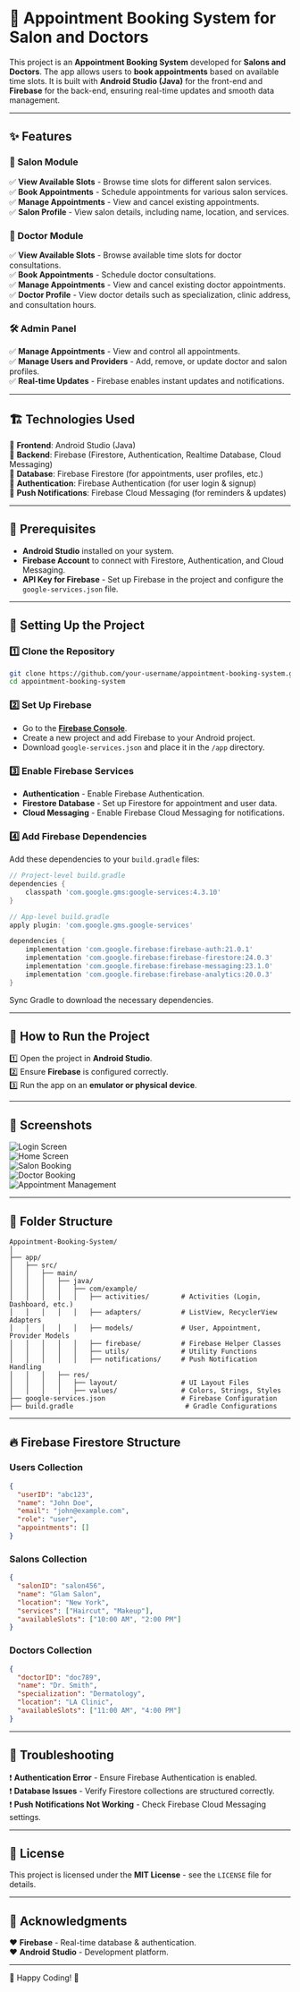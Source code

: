 # 📅 Appointment Booking System for Salon and Doctors

This project is an **Appointment Booking System** developed for **Salons and Doctors**. The app allows users to **book appointments** based on available time slots. It is built with **Android Studio (Java)** for the front-end and **Firebase** for the back-end, ensuring real-time updates and smooth data management.

---
## ✨ Features

### 🏢 Salon Module
✅ **View Available Slots** - Browse time slots for different salon services.  
✅ **Book Appointments** - Schedule appointments for various salon services.  
✅ **Manage Appointments** - View and cancel existing appointments.  
✅ **Salon Profile** - View salon details, including name, location, and services.

### 🏥 Doctor Module
✅ **View Available Slots** - Browse available time slots for doctor consultations.  
✅ **Book Appointments** - Schedule doctor consultations.  
✅ **Manage Appointments** - View and cancel existing doctor appointments.  
✅ **Doctor Profile** - View doctor details such as specialization, clinic address, and consultation hours.

### 🛠 Admin Panel
✅ **Manage Appointments** - View and control all appointments.  
✅ **Manage Users and Providers** - Add, remove, or update doctor and salon profiles.  
✅ **Real-time Updates** - Firebase enables instant updates and notifications.

---
## 🏗 Technologies Used

🔹 **Frontend**: Android Studio (Java)  
🔹 **Backend**: Firebase (Firestore, Authentication, Realtime Database, Cloud Messaging)  
🔹 **Database**: Firebase Firestore (for appointments, user profiles, etc.)  
🔹 **Authentication**: Firebase Authentication (for user login & signup)  
🔹 **Push Notifications**: Firebase Cloud Messaging (for reminders & updates)  

---
## 📌 Prerequisites

- **Android Studio** installed on your system.
- **Firebase Account** to connect with Firestore, Authentication, and Cloud Messaging.
- **API Key for Firebase** - Set up Firebase in the project and configure the `google-services.json` file.

---
## 🚀 Setting Up the Project

### 1️⃣ Clone the Repository
```bash
git clone https://github.com/your-username/appointment-booking-system.git
cd appointment-booking-system
```

### 2️⃣ Set Up Firebase
- Go to the **[Firebase Console](https://console.firebase.google.com/)**.
- Create a new project and add Firebase to your Android project.
- Download `google-services.json` and place it in the `/app` directory.

### 3️⃣ Enable Firebase Services
- **Authentication** - Enable Firebase Authentication.
- **Firestore Database** - Set up Firestore for appointment and user data.
- **Cloud Messaging** - Enable Firebase Cloud Messaging for notifications.

### 4️⃣ Add Firebase Dependencies
Add these dependencies to your `build.gradle` files:
```gradle
// Project-level build.gradle
dependencies {
    classpath 'com.google.gms:google-services:4.3.10'
}
```
```gradle
// App-level build.gradle
apply plugin: 'com.google.gms.google-services'

dependencies {
    implementation 'com.google.firebase:firebase-auth:21.0.1'
    implementation 'com.google.firebase:firebase-firestore:24.0.3'
    implementation 'com.google.firebase:firebase-messaging:23.1.0'
    implementation 'com.google.firebase:firebase-analytics:20.0.3'
}
```
Sync Gradle to download the necessary dependencies.

---
## 🎯 How to Run the Project
1️⃣ Open the project in **Android Studio**.  
2️⃣ Ensure **Firebase** is configured correctly.  
3️⃣ Run the app on an **emulator or physical device**.  

---
## 📸 Screenshots

![Login Screen](images/login_screen.png)  
![Home Screen](images/home_screen.png)  
![Salon Booking](images/salon_booking.png)  
![Doctor Booking](images/doctor_booking.png)  
![Appointment Management](images/appointment_management.png)  

---
## 📂 Folder Structure
```
Appointment-Booking-System/
│
├── app/
│   ├── src/
│   │   ├── main/
│   │   │   ├── java/
│   │   │   │   ├── com/example/
│   │   │   │   │   ├── activities/        # Activities (Login, Dashboard, etc.)
│   │   │   │   │   ├── adapters/          # ListView, RecyclerView Adapters
│   │   │   │   │   ├── models/            # User, Appointment, Provider Models
│   │   │   │   │   ├── firebase/          # Firebase Helper Classes
│   │   │   │   │   ├── utils/             # Utility Functions
│   │   │   │   │   ├── notifications/     # Push Notification Handling
│   │   │   ├── res/
│   │   │   │   ├── layout/                # UI Layout Files
│   │   │   │   ├── values/                # Colors, Strings, Styles
├── google-services.json                   # Firebase Configuration
├── build.gradle                            # Gradle Configurations
```

---
## 🔥 Firebase Firestore Structure
### **Users Collection**
```json
{
  "userID": "abc123",
  "name": "John Doe",
  "email": "john@example.com",
  "role": "user",
  "appointments": []
}
```
### **Salons Collection**
```json
{
  "salonID": "salon456",
  "name": "Glam Salon",
  "location": "New York",
  "services": ["Haircut", "Makeup"],
  "availableSlots": ["10:00 AM", "2:00 PM"]
}
```
### **Doctors Collection**
```json
{
  "doctorID": "doc789",
  "name": "Dr. Smith",
  "specialization": "Dermatology",
  "location": "LA Clinic",
  "availableSlots": ["11:00 AM", "4:00 PM"]
}
```

---
## 🔧 Troubleshooting
❗ **Authentication Error** - Ensure Firebase Authentication is enabled.  
❗ **Database Issues** - Verify Firestore collections are structured correctly.  
❗ **Push Notifications Not Working** - Check Firebase Cloud Messaging settings.  

---
## 📜 License
This project is licensed under the **MIT License** - see the `LICENSE` file for details.

---
## 🙌 Acknowledgments
❤️ **Firebase** - Real-time database & authentication.  
❤️ **Android Studio** - Development platform.  

---
🚀 Happy Coding! 🎉

